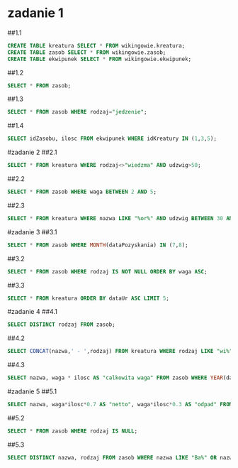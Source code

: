 # zadanie 1
##1.1
```sql
CREATE TABLE kreatura SELECT * FROM wikingowie.kreatura;
CREATE TABLE zasob SELECT * FROM wikingowie.zasob;
CREATE TABLE ekwipunek SELECT * FROM wikingowie.ekwipunek;
```
##1.2
```sql
SELECT * FROM zasob;
```
##1.3
```sql
SELECT * FROM zasob WHERE rodzaj="jedzenie";
```
##1.4
```sql
SELECT idZasobu, ilosc FROM ekwipunek WHERE idKreatury IN (1,3,5);
```

#zadanie 2
##2.1
```sql
SELECT * FROM kreatura WHERE rodzaj<>"wiedzma" AND udzwig>50;
```
##2.2
```sql
SELECT * FROM zasob WHERE waga BETWEEN 2 AND 5;
```
##2.3
```sql
SELECT * FROM kreatura WHERE nazwa LIKE "%or%" AND udzwig BETWEEN 30 AND 70; (pusto)
```

#zadanie 3
##3.1
```sql
SELECT * FROM zasob WHERE MONTH(dataPozyskania) IN (7,8);
```
##3.2
```sql
SELECT * FROM zasob WHERE rodzaj IS NOT NULL ORDER BY waga ASC;
```
##3.3
```sql
SELECT * FROM kreatura ORDER BY dataUr ASC LIMIT 5;
```
#zadanie 4
##4.1
```sql
SELECT DISTINCT rodzaj FROM zasob;
```
##4.2
```sql
SELECT CONCAT(nazwa,' - ',rodzaj) FROM kreatura WHERE rodzaj LIKE "wi%";
```
##4.3
```sql
SELECT nazwa, waga * ilosc AS "calkowita waga" FROM zasob WHERE YEAR(dataPozyskania) BETWEEN 2000 AND 2007;
```

#zadanie 5
##5.1
```sql
SELECT nazwa, waga*ilosc*0.7 AS "netto", waga*ilosc*0.3 AS "odpad" FROM zasob WHERE rodzaj="jedzenie";
```

##5.2
```sql
SELECT * FROM zasob WHERE rodzaj IS NULL;
```

##5.3
```sql
SELECT DISTINCT nazwa, rodzaj FROM zasob WHERE nazwa LIKE "Ba%" OR nazwa LIKE "%os" ORDER BY nazwa ASC;
```
